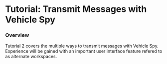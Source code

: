 # Tutorial: Transmit Messages with Vehicle Spy

### Overview

Tutorial 2 covers the multiple ways to transmit messages with Vehicle Spy. Experience will be gained with an important user interface feature refered to as alternate workspaces.

